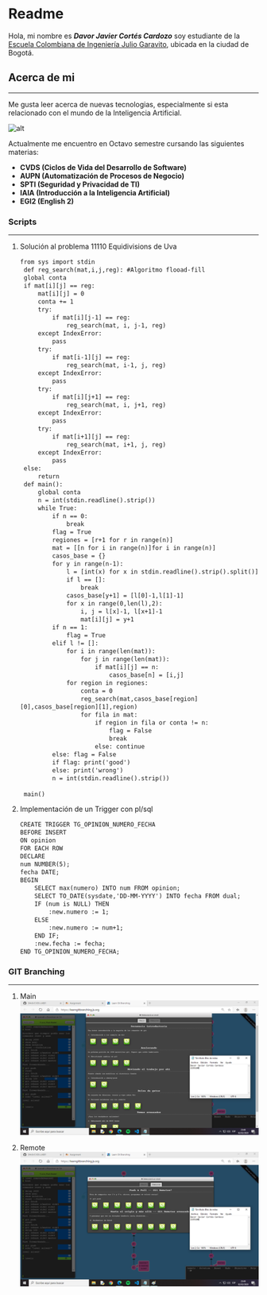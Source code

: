 # __Readme__

Hola,  mi nombre es ***Davor Javier Cortés Cardozo*** soy estudiante de la [Escuela Colombiana de Ingeniería Julio Garavito](https://www.escuelaing.edu.co/es/), ubicada en la ciudad de Bogotá.

## Acerca de mi
___
Me gusta leer acerca de nuevas tecnologias, especialmente si esta relacionado con el mundo de la Inteligencia Artificial.


![alt](https://d3njjcbhbojbot.cloudfront.net/api/utilities/v1/imageproxy/https://coursera-course-photos.s3.amazonaws.com/de/8a87108f2211e7b04e29ba33dce228/Deep-learning-for-computer-vision2.png?auto=format%2Ccompress&dpr=1)

Actualmente me encuentro en Octavo semestre cursando las siguientes materias:
* __CVDS (Ciclos de Vida del Desarrollo de Software)__
* __AUPN (Automatización de Procesos de Negocio)__
* __SPTI (Seguridad y Privacidad de TI)__
* __IAIA (Introducción a la Inteligencia Artificial)__
* __EGI2 (English 2)__

### Scripts
___
1. Solución al problema 11110 Equidivisions de Uva
   ```
   from sys import stdin
    def reg_search(mat,i,j,reg): #Algoritmo flooad-fill
    global conta 
    if mat[i][j] == reg:
        mat[i][j] = 0
        conta += 1
        try:
            if mat[i][j-1] == reg:
                reg_search(mat, i, j-1, reg)
        except IndexError:
            pass
        try:
            if mat[i-1][j] == reg:
                reg_search(mat, i-1, j, reg)
        except IndexError:
            pass
        try:
            if mat[i][j+1] == reg:
                reg_search(mat, i, j+1, reg)
        except IndexError:
            pass
        try:
            if mat[i+1][j] == reg:
                reg_search(mat, i+1, j, reg)
        except IndexError:
            pass
    else:
        return
    def main():
        global conta
        n = int(stdin.readline().strip())
        while True:
            if n == 0:
                break
            flag = True
            regiones = [r+1 for r in range(n)]
            mat = [[n for i in range(n)]for i in range(n)]
            casos_base = {}
            for y in range(n-1):
                l = [int(x) for x in stdin.readline().strip().split()]
                if l == []:
                    break
                casos_base[y+1] = [l[0]-1,l[1]-1]
                for x in range(0,len(l),2):
                    i, j = l[x]-1, l[x+1]-1
                    mat[i][j] = y+1
            if n == 1:
                flag = True
            elif l != []:
                for i in range(len(mat)):
                    for j in range(len(mat)):
                        if mat[i][j] == n:
                            casos_base[n] = [i,j]
                for region in regiones:
                    conta = 0
                    reg_search(mat,casos_base[region][0],casos_base[region][1],region)
                    for fila in mat:
                        if region in fila or conta != n:
                            flag = False
                            break
                        else: continue
            else: flag = False
            if flag: print('good')
            else: print('wrong')
            n = int(stdin.readline().strip())
                
    main()
   ```
2. Implementación de un Trigger con pl/sql
    ```
    CREATE TRIGGER TG_OPINION_NUMERO_FECHA
    BEFORE INSERT 
    ON opinion
    FOR EACH ROW
    DECLARE
    num NUMBER(5);
    fecha DATE;
    BEGIN
        SELECT max(numero) INTO num FROM opinion;
        SELECT TO_DATE(sysdate,'DD-MM-YYYY') INTO fecha FROM dual;
        IF (num is NULL) THEN
            :new.numero := 1;
        ELSE
            :new.numero := num+1;
        END IF;
        :new.fecha := fecha;
    END TG_OPINION_NUMERO_FECHA;
    ```


### GIT Branching
---
1. Main
   ![](main.png)

2. Remote
   ![](remote.png)
